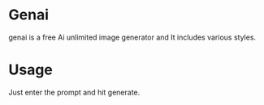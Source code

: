 # Genai

genai is a free Ai unlimited image generator and It includes various styles. 

# Usage

Just enter the prompt and hit generate.

